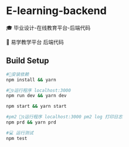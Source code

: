 # E-learning-backend
🎓 毕业设计-在线教育平台-后端代码

🏫 易学教学平台 后端代码

## Build Setup

``` bash
#🔧安装依赖
npm install && yarn

#🏃‍♀️运行程序 localhost:3000
npm run dev && yarn dev

npm start && yarn start

#pm2 🏃‍♀️运行程序 localhost:3000 pm2 log 打印日志
npm prd && yarn prd

#💻 运行测试
npm test



